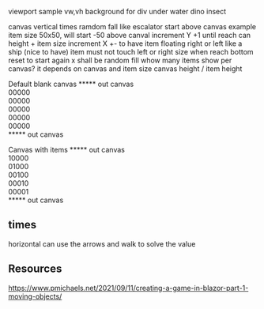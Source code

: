 ﻿viewport sample
	vw,vh
background for div
	under water
	dino
	insect
	
canvas
	vertical times ramdom fall
	like escalator
	start above canvas
		example item size 50x50, will start -50 above canval
	increment Y +1 until reach can height + item size
	increment X +- to have item floating right or left like a ship (nice to have)
	item must not touch left or right size
	when reach bottom reset to start again
		x shall be random fill
	whow many items show per canvas?
		it depends on canvas and item size
		canvas height / item height
		
Default blank canvas
	***** out canvas		
	00000	
	00000	
	00000	
	00000	
	00000	
	***** out canvas
		
Canvas with items
***** out canvas		
10000	
01000	
00100	
00010	
00001	
***** out canvas
		
		
		
## times
horizontal
	can use the arrows and walk to solve the value
 

## Resources
https://www.pmichaels.net/2021/09/11/creating-a-game-in-blazor-part-1-moving-objects/